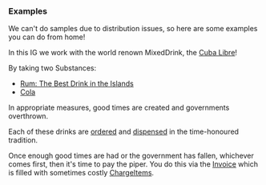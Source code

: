 ### Examples

We can't do samples due to distribution issues, so here are some examples you can do from home!

In this IG we work with the world renown MixedDrink, the [Cuba Libre](Medication-CubaLibre.html)!

By taking two Substances:

* [Rum: The Best Drink in the Islands](Substance-Rum.html)
* [Cola](Substance-Cola.html)

In appropriate measures, good times are created and governments overthrown.

Each of these drinks are [ordered](MedicationRequest-GimmeADrink.html) and [dispensed](MedicationDispense-YourDrinkSir.html) in the time-honoured tradition.

Once enough good times are had or the government has fallen, whichever comes first, then it's time to pay the piper.  You do this via the [Invoice](Invoice-MyBill.html) which is filled with sometimes costly [ChargeItems](ChargeItem-CubaLibreCharge.html).


